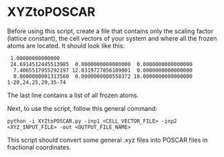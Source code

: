 # XYZtoPOSCAR

Before using this script, create a file that contains only the scaling factor (lattice constant), the cell vectors of your system and where all the frozen atoms are located. It should look like this:

```
 1.00000000000000     
 24.6914512445513985  0.0000000000000000  0.0000000000000000
  7.4065517955292197 12.8319727856189001  0.0000000000000000
  0.0000000001313560  0.0000000000558372 10.0000000000000000
1-20,24,25,29,35-74
```

The last line contains a list of all frozen atoms.

Next, to use the script, follow this general command:

```
python -i XYZtoPOSCAR.py -inp1 <CELL_VECTOR_FILE> -inp2 <XYZ_INPUT_FILE> -out <OUTPUT_FILE_NAME>
```

This script should convert some general .xyz files into POSCAR files in fractional coordinates.

